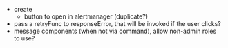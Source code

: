 - create
  - button to open in alertmanager (duplicate?)
- pass a retryFunc to responseError, that will be invoked if the user clicks?
- message components (when not via command), allow non-admin roles to use?
